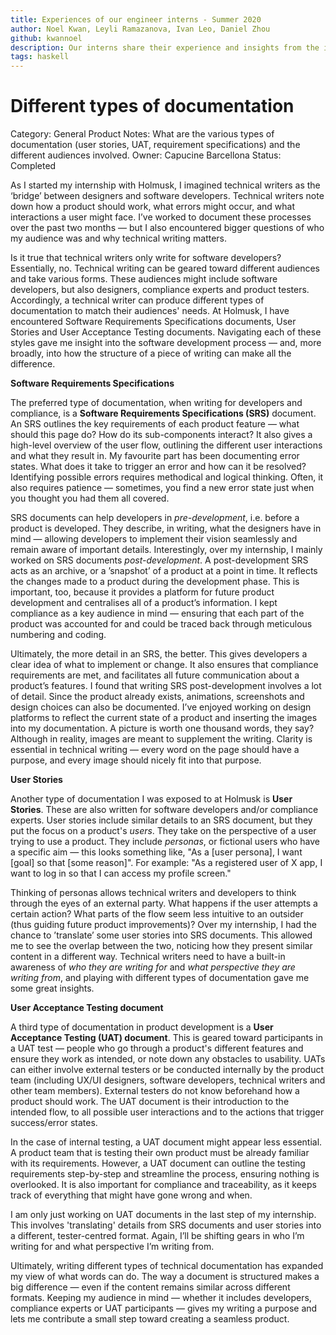 ```yaml
---
title: Experiences of our engineer interns - Summer 2020
author: Noel Kwan, Leyli Ramazanova, Ivan Leo, Daniel Zhou
github: kwannoel
description: Our interns share their experience and insights from the internship
tags: haskell
---
```


# Different types of documentation

Category: General Product
Notes: What are the various types of documentation (user stories, UAT, requirement specifications) and the different audiences involved. 
Owner: Capucine Barcellona
Status: Completed

As I started my internship with Holmusk, I imagined technical writers as the ‘bridge’ between designers and software developers. Technical writers note down how a product should work, what errors might occur, and what interactions a user might face. I’ve worked to document these processes over the past two months — but I also encountered bigger questions of who my audience was and why technical writing matters.

Is it true that technical writers only write for software developers? Essentially, no. Technical writing can be geared toward different audiences and take various forms. These audiences might include software developers, but also designers, compliance experts and product testers. Accordingly, a technical writer can produce different types of documentation to match their audiences' needs. At Holmusk, I have encountered Software Requirements Specifications documents, User Stories and User Acceptance Testing documents. Navigating each of these styles gave me insight into the software development process — and, more broadly, into how the structure of a piece of writing can make all the difference. 

**Software Requirements Specifications**

The preferred type of documentation, when writing for developers and compliance, is a **Software Requirements Specifications (SRS)** document. An SRS outlines the key requirements of each product feature — what should this page do? How do its sub-components interact? It also gives a high-level overview of the user flow, outlining the different user interactions and what they result in. My favourite part has been documenting error states. What does it take to trigger an error and how can it be resolved? Identifying possible errors requires methodical and logical thinking. Often, it also requires patience — sometimes, you find a new error state just when you thought you had them all covered. 

SRS documents can help developers in *pre-development*, i.e. before a product is developed. They describe, in writing, what the designers have in mind — allowing developers to implement their vision seamlessly and remain aware of important details. Interestingly, over my internship, I mainly worked on SRS documents *post-development*. A post-development SRS acts as an archive, or a ’snapshot’ of a product at a point in time. It reflects the changes made to a product during the development phase. This is important, too, because it provides a platform for future product development and centralises all of a product’s information. I kept compliance as a key audience in mind — ensuring that each part of the product was accounted for and could be traced back through meticulous numbering and coding. 

Ultimately, the more detail in an SRS, the better. This gives developers a clear idea of what to implement or change. It also ensures that compliance requirements are met, and facilitates all future communication about a product’s features. I found that writing SRS post-development involves a lot of detail. Since the product already exists, animations, screenshots and design choices can also be documented. I’ve enjoyed working on design platforms to reflect the current state of a product and inserting the images into my documentation. A picture is worth one thousand words, they say? Although in reality, images are meant to supplement the writing. Clarity is essential in technical writing — every word on the page should have a purpose, and every image should nicely fit into that purpose.

**User Stories**

Another type of documentation I was exposed to at Holmusk is **User Stories**. These are also written for software developers and/or compliance experts. User stories include similar details to an SRS document, but they put the focus on a product's *users*. They take on the perspective of a user trying to use a product. They include *personas*, or fictional users who have a specific aim — this looks something like, "As a [user persona], I want [goal] so that [some reason]". For example: "As a registered user of X app, I want to log in so that I can access my profile screen."

Thinking of personas allows technical writers and developers to think through the eyes of an external party. What happens if the user attempts a certain action? What parts of the flow seem less intuitive to an outsider (thus guiding future product improvements)? Over my internship, I had the chance to ’translate’ some user stories into SRS documents. This allowed me to see the overlap between the two, noticing how they present similar content in a different way. Technical writers need to have a built-in awareness of *who they are writing for* and *what perspective they are writing from*, and playing with different types of documentation gave me some great insights.

**User Acceptance Testing document**

A third type of documentation in product development is a **User Acceptance Testing (UAT) document**. This is geared toward participants in a UAT test — people who go through a product's different features and ensure they work as intended, or note down any obstacles to usability. UATs can either involve external testers or be conducted internally by the product team (including UX/UI designers, software developers, technical writers and other team members). External testers do not know beforehand how a product should work. The UAT document is their introduction to the intended flow, to all possible user interactions and to the actions that trigger success/error states. 

In the case of internal testing, a UAT document might appear less essential. A product team that is testing their own product must be already familiar with its requirements. However, a UAT document can outline the testing requirements step-by-step and streamline the process, ensuring nothing is overlooked. It is also important for compliance and traceability, as it keeps track of everything that might have gone wrong and when. 

I am only just working on UAT documents in the last step of my internship. This involves 'translating' details from SRS documents and user stories into a different, tester-centred format. Again, I’ll be shifting gears in who I’m writing for and what perspective I’m writing from.

Ultimately, writing different types of technical documentation has expanded my view of what words can do. The way a document is structured makes a big difference — even if the content remains similar across different formats. Keeping my audience in mind — whether it includes developers, compliance experts or UAT participants — gives my writing a purpose and lets me contribute a small step toward creating a seamless product.

